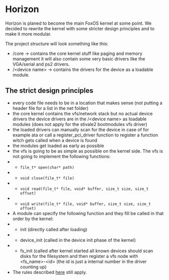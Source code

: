 # Horizon

Horizon is planed to become the main FoxOS kernel at some point. We decided to rewrite the kernel with some stricter design principles and to make it more modular.  

The project structure will look something like this:

- /core -> contains the core kernel stuff like paging and memory management it will also contain some very basic drivers like the VGA/serial and ps2 drivers.
- /\<device name\> -> contains the drivers for the device as a loadable module.

## The strict design principles

- every code file needs to be in a location that makes sense (not putting a header file for a list in the net folder)
- the core kernel contains the vfs/network stack but no actual device drivers the device drivers are in the /\<device name\> as loadable modules (does not apply for the stivale2 bootmodules vfs driver)
- the loaded drivers can manually scan for the device in case of for example ata or call a register_pci_driver function to register a function witch gets called when a device is found
- the modules get loaded as early as possible
- the vfs is going to be as simple as possible on the kernel side. The vfs is not going to implement the following functions:
- - `file_t* open(char* path)`
- - `void close(file_t* file)`
- - `void read(file_t* file, void* buffer, size_t size, size_t offset)`
- - `void write(file_t* file, void* buffer, size_t size, size_t offset)`
- A module can specify the following function and they fill be called in that order by the kernel:
- - init (directly called after loading)
- - device_init (called in the device init phase of the kernel)
- - fs_init (called after kernel started all known devices should scan disks for the filesystem and then register a vfs node with \<fs_name\>-\<id\> (the id is just a internal number in the driver counting up)
- The rules described [here](https://github.com/TheUltimateFoxOS/FoxOS/blob/main/CONTRIBUTING.md) still apply.
